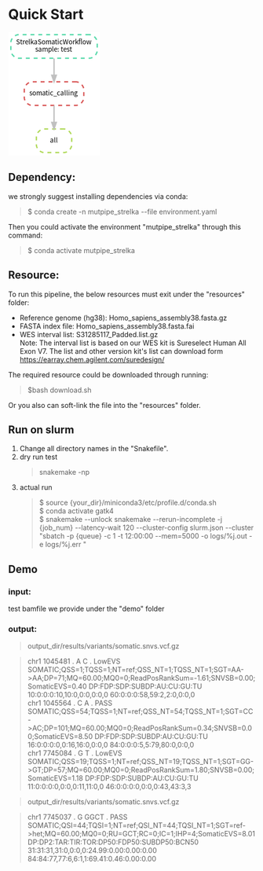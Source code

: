 # Quick Start 
![avatar](https://github.com/douymLab/mutpipe/blob/main/strelka2/strelka2.png)
## Dependency:  

we strongly suggest installing dependencies via conda:

  > $ conda create -n mutpipe_strelka --file environment.yaml

Then you could activate the environment "mutpipe_strelka" through this command:
 
  > $ conda activate mutpipe_strelka

## Resource:
To run this pipeline, the below resources must exit under the "resources" folder:
- Reference genome (hg38): Homo_sapiens_assembly38.fasta.gz
- FASTA index file: Homo_sapiens_assembly38.fasta.fai
- WES interval list: S31285117_Padded.list.gz  
Note: The interval list is based on our WES kit is Sureselect Human All Exon V7. The list and other version kit's list can download form https://earray.chem.agilent.com/suredesign/

The required resource could be downloaded through running:

> $bash download.sh

 Or you also can soft-link the file into the "resources" folder.

## Run on slurm

1. Change all directory names in the "Snakefile".
2. dry run test
    > snakemake -np
3. actual run
    > \$ source {your_dir}/miniconda3/etc/profile.d/conda.sh  
    > \$ conda activate gatk4  
    > \$ snakemake --unlock snakemake --rerun-incomplete -j {job_num} --latency-wait 120 --cluster-config slurm.json --cluster "sbatch -p {queue} -c 1 -t 12:00:00 --mem=5000 -o logs/%j.out -e logs/%j.err "

## Demo
### input:
test bamfile we provide under the "demo" folder
### output:
> output_dir/results/variants/somatic.snvs.vcf.gz  

> chr1	1045481	.	A	C	.	LowEVS	SOMATIC;QSS=1;TQSS=1;NT=ref;QSS_NT=1;TQSS_NT=1;SGT=AA->AA;DP=71;MQ=60.00;MQ0=0;ReadPosRankSum=-1.61;SNVSB=0.00;SomaticEVS=0.40	DP:FDP:SDP:SUBDP:AU:CU:GU:TU	10:0:0:0:10,10:0,0:0,0:0,0	60:0:0:0:58,59:2,2:0,0:0,0  
> chr1	1045564	.	C	A	.	PASS	SOMATIC;QSS=54;TQSS=1;NT=ref;QSS_NT=54;TQSS_NT=1;SGT=CC->AC;DP=101;MQ=60.00;MQ0=0;ReadPosRankSum=0.34;SNVSB=0.00;SomaticEVS=8.50	DP:FDP:SDP:SUBDP:AU:CU:GU:TU	16:0:0:0:0,0:16,16:0,0:0,0	84:0:0:0:5,5:79,80:0,0:0,0  
> chr1	7745084	.	G	T	.	LowEVS	SOMATIC;QSS=19;TQSS=1;NT=ref;QSS_NT=19;TQSS_NT=1;SGT=GG->GT;DP=57;MQ=60.00;MQ0=0;ReadPosRankSum=1.80;SNVSB=0.00;SomaticEVS=1.18	DP:FDP:SDP:SUBDP:AU:CU:GU:TU	11:0:0:0:0,0:0,0:11,11:0,0	46:0:0:0:0,0:0,0:43,43:3,3


> output_dir/results/variants/somatic.snvs.vcf.gz 

> chr1	7745037	.	G	GGCT	.	PASS	SOMATIC;QSI=44;TQSI=1;NT=ref;QSI_NT=44;TQSI_NT=1;SGT=ref->het;MQ=60.00;MQ0=0;RU=GCT;RC=0;IC=1;IHP=4;SomaticEVS=8.01	DP:DP2:TAR:TIR:TOR:DP50:FDP50:SUBDP50:BCN50	31:31:31,31:0,0:0,0:24.99:0.00:0.00:0.00	84:84:77,77:6,6:1,1:69.41:0.46:0.00:0.00



